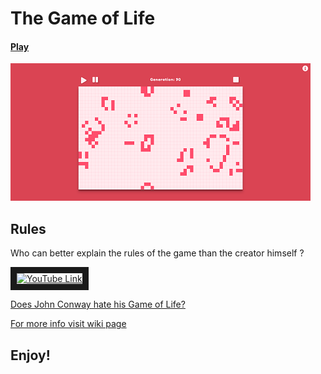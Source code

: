 # The Game of Life

#### **[Play](https://evoltic.github.io/the-game-of-life/)**

[![alt text](https://github.com/Evoltic/the-game-of-life/blob/master/screenshot.PNG "The Game")](https://evoltic.github.io/the-game-of-life/)

## Rules
Who can better explain the rules of the game than the creator himself ?  
  
<a href="https://www.youtube.com/watch?v=E8kUJL04ELA" target="_blank">
  <img src="http://img.youtube.com/vi/E8kUJL04ELA/0.jpg" alt="YouTube Link" width="240" height="180" border="10" />
</a>

 [Does John Conway hate his Game of Life?](https://www.youtube.com/watch?v=E8kUJL04ELA)  
   
 [For more info visit wiki page](https://en.wikipedia.org/wiki/Conway%27s_Game_of_Life)
 ## Enjoy!
